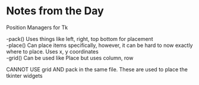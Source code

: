 # Notes from the Day
Position Managers for Tk

-pack() Uses things like left, right, top bottom for placement\
-place() Can place items specifically, however, it can be hard to now exactly where to place. Uses x, y coordinates\
-grid() Can be used like Place but uses column, row

CANNOT USE grid AND pack in the same file.
These are used to place the tkinter widgets
